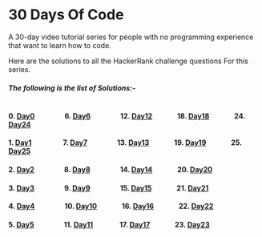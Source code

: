 # 30 Days Of Code

A 30-day video tutorial series for people with no programming experience that want to learn how to code.

Here are the solutions to all the HackerRank challenge questions For this series.

##### The following is the list of Solutions:-
#
#### 0. [Day0](https://github.com/sagarchoudhary96/30-Days-Of-Code/tree/master/Day0)&nbsp;&nbsp;&nbsp;&nbsp;&nbsp;&nbsp;&nbsp;&nbsp;&nbsp;&nbsp;&nbsp;&nbsp;&nbsp;&nbsp;&nbsp;&nbsp;&nbsp;&nbsp;6. [Day6](https://github.com/sagarchoudhary96/30-Days-Of-Code/tree/master/Day6)&nbsp;&nbsp;&nbsp;&nbsp;&nbsp;&nbsp;&nbsp;&nbsp;&nbsp;&nbsp;&nbsp;&nbsp;&nbsp;&nbsp;&nbsp;&nbsp;&nbsp;&nbsp;12. [Day12](https://github.com/sagarchoudhary96/30-Days-Of-Code/tree/master/Day12)&nbsp;&nbsp;&nbsp;&nbsp;&nbsp;&nbsp;&nbsp;&nbsp;&nbsp;&nbsp;&nbsp;&nbsp;&nbsp;&nbsp;&nbsp;18. [Day18](https://github.com/sagarchoudhary96/30-Days-Of-Code/tree/master/Day18)&nbsp;&nbsp;&nbsp;&nbsp;&nbsp;&nbsp;&nbsp;&nbsp;&nbsp;&nbsp;&nbsp;&nbsp;&nbsp;&nbsp;&nbsp;24. [Day24](https://github.com/sagarchoudhary96/30-Days-Of-Code/tree/master/Day24)
#### 1. [Day1](https://github.com/sagarchoudhary96/30-Days-Of-Code/tree/master/Day1)&nbsp;&nbsp;&nbsp;&nbsp;&nbsp;&nbsp;&nbsp;&nbsp;&nbsp;&nbsp;&nbsp;&nbsp;&nbsp;&nbsp;&nbsp;&nbsp;&nbsp;&nbsp; 7. [Day7](https://github.com/sagarchoudhary96/30-Days-Of-Code/tree/master/Day7)&nbsp;&nbsp;&nbsp;&nbsp;&nbsp;&nbsp;&nbsp;&nbsp;&nbsp;&nbsp;&nbsp;&nbsp;&nbsp;&nbsp;&nbsp;&nbsp;&nbsp;&nbsp;13. [Day13](https://github.com/sagarchoudhary96/30-Days-Of-Code/tree/master/Day13)&nbsp;&nbsp;&nbsp;&nbsp;&nbsp;&nbsp;&nbsp;&nbsp;&nbsp;&nbsp;&nbsp;&nbsp;&nbsp;&nbsp;&nbsp;19. [Day19](https://github.com/sagarchoudhary96/30-Days-Of-Code/tree/master/Day19)&nbsp;&nbsp;&nbsp;&nbsp;&nbsp;&nbsp;&nbsp;&nbsp;&nbsp;&nbsp;&nbsp;&nbsp;&nbsp;&nbsp;&nbsp;25. [Day25](https://github.com/sagarchoudhary96/30-Days-Of-Code/tree/master/Day25)
#### 2. [Day2](https://github.com/sagarchoudhary96/30-Days-Of-Code/tree/master/Day2)&nbsp;&nbsp;&nbsp;&nbsp;&nbsp;&nbsp;&nbsp;&nbsp;&nbsp;&nbsp;&nbsp;&nbsp;&nbsp;&nbsp;&nbsp;&nbsp;&nbsp;&nbsp;8. [Day8](https://github.com/sagarchoudhary96/30-Days-Of-Code/tree/master/Day8)&nbsp;&nbsp;&nbsp;&nbsp;&nbsp;&nbsp;&nbsp;&nbsp;&nbsp;&nbsp;&nbsp;&nbsp;&nbsp;&nbsp;&nbsp;&nbsp;&nbsp;&nbsp;14. [Day14](https://github.com/sagarchoudhary96/30-Days-Of-Code/tree/master/Day14)&nbsp;&nbsp;&nbsp;&nbsp;&nbsp;&nbsp;&nbsp;&nbsp;&nbsp;&nbsp;&nbsp;&nbsp;&nbsp;&nbsp;&nbsp;20. [Day20](https://github.com/sagarchoudhary96/30-Days-Of-Code/tree/master/Day20)
#### 3. [Day3](https://github.com/sagarchoudhary96/30-Days-Of-Code/tree/master/Day3)&nbsp;&nbsp;&nbsp;&nbsp;&nbsp;&nbsp;&nbsp;&nbsp;&nbsp;&nbsp;&nbsp;&nbsp;&nbsp;&nbsp;&nbsp;&nbsp;&nbsp;&nbsp;9. [Day9](https://github.com/sagarchoudhary96/30-Days-Of-Code/tree/master/Day9)&nbsp;&nbsp;&nbsp;&nbsp;&nbsp;&nbsp;&nbsp;&nbsp;&nbsp;&nbsp;&nbsp;&nbsp;&nbsp;&nbsp;&nbsp;&nbsp;&nbsp;&nbsp;15. [Day15](https://github.com/sagarchoudhary96/30-Days-Of-Code/tree/master/Day15)&nbsp;&nbsp;&nbsp;&nbsp;&nbsp;&nbsp;&nbsp;&nbsp;&nbsp;&nbsp;&nbsp;&nbsp;&nbsp;&nbsp;&nbsp;21. [Day21](https://github.com/sagarchoudhary96/30-Days-Of-Code/tree/master/Day21)
#### 4. [Day4](https://github.com/sagarchoudhary96/30-Days-Of-Code/tree/master/Day4)&nbsp;&nbsp;&nbsp;&nbsp;&nbsp;&nbsp;&nbsp;&nbsp;&nbsp;&nbsp;&nbsp;&nbsp;&nbsp;&nbsp;&nbsp;&nbsp;&nbsp;&nbsp;10. [Day10](https://github.com/sagarchoudhary96/30-Days-Of-Code/tree/master/Day10)&nbsp;&nbsp;&nbsp;&nbsp;&nbsp;&nbsp;&nbsp;&nbsp;&nbsp;&nbsp;&nbsp;&nbsp;&nbsp;&nbsp;&nbsp;16. [Day16](https://github.com/sagarchoudhary96/30-Days-Of-Code/tree/master/Day16)&nbsp;&nbsp;&nbsp;&nbsp;&nbsp;&nbsp;&nbsp;&nbsp;&nbsp;&nbsp;&nbsp;&nbsp;&nbsp;&nbsp;&nbsp;22. [Day22](https://github.com/sagarchoudhary96/30-Days-Of-Code/tree/master/Day22)
#### 5. [Day5](https://github.com/sagarchoudhary96/30-Days-Of-Code/tree/master/Day5)&nbsp;&nbsp;&nbsp;&nbsp;&nbsp;&nbsp;&nbsp;&nbsp;&nbsp;&nbsp;&nbsp;&nbsp;&nbsp;&nbsp;&nbsp;&nbsp;&nbsp;&nbsp;11. [Day11](https://github.com/sagarchoudhary96/30-Days-Of-Code/tree/master/Day11)&nbsp;&nbsp;&nbsp;&nbsp;&nbsp;&nbsp;&nbsp;&nbsp;&nbsp;&nbsp;&nbsp;&nbsp;&nbsp;&nbsp;&nbsp;&nbsp;17. [Day17](https://github.com/sagarchoudhary96/30-Days-Of-Code/tree/master/Day17)&nbsp;&nbsp;&nbsp;&nbsp;&nbsp;&nbsp;&nbsp;&nbsp;&nbsp;&nbsp;&nbsp;&nbsp;&nbsp;&nbsp;&nbsp;23. [Day23](https://github.com/sagarchoudhary96/30-Days-Of-Code/tree/master/Day23)
